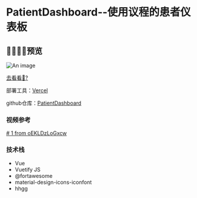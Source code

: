 # PatientDashboard--使用议程的患者仪表板

## :man_scientist::woman_scientist:预览

![An image](/image/patientdashboard.png)

[ 去看看:eyes:?](https://patientdashboard.vvvenus.website/)

部署工具：[Vercel](https://vercel.com/)

github仓库：[PatientDashboard](https://github.com/VenusTZZ/vue2-vuetify-patientdashboard)

### 视频参考
[# 1 from oEKLDzLoGxcw](https://www.bilibili.com/video/BV1G14y1t7Mc?spm_id_from=333.999.header_right.fav_list.click&vd_source=c8bd96fafd5c7d5975d23f0dbc6fc7af)

### 技术栈
- Vue
- Vuetify JS
- @fortawesome
- material-design-icons-iconfont
- hhgg